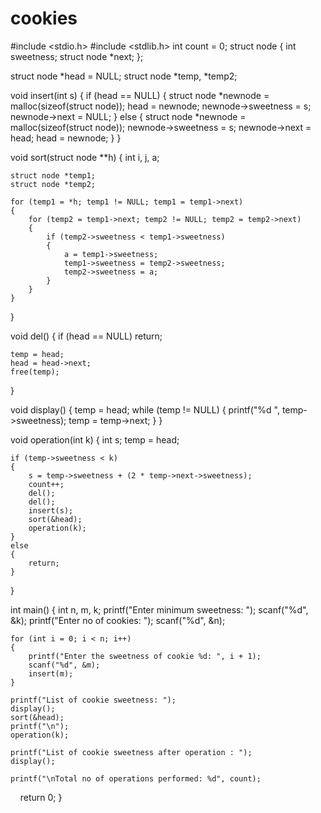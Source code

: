 # cookies
#include <stdio.h>
#include <stdlib.h>
int count = 0;
struct node
{
    int sweetness;
    struct node *next;
};

struct node *head = NULL;
struct node *temp, *temp2;

void insert(int s)
{
    if (head == NULL)
    {
        struct node *newnode = malloc(sizeof(struct node));
        head = newnode;
        newnode->sweetness = s;
        newnode->next = NULL;
    }
    else
    {
        struct node *newnode = malloc(sizeof(struct node));
        newnode->sweetness = s;
        newnode->next = head;
        head = newnode;
    }
}

void sort(struct node **h)
{
    int i, j, a;

    struct node *temp1;
    struct node *temp2;

    for (temp1 = *h; temp1 != NULL; temp1 = temp1->next)
    {
        for (temp2 = temp1->next; temp2 != NULL; temp2 = temp2->next)
        {
            if (temp2->sweetness < temp1->sweetness)
            {
                a = temp1->sweetness;
                temp1->sweetness = temp2->sweetness;
                temp2->sweetness = a;
            }
        }
    }
}

void del()
{
    if (head == NULL)
        return;

    temp = head;
    head = head->next;
    free(temp);
}

void display()
{
    temp = head;
    while (temp != NULL)
    {
        printf("%d ", temp->sweetness);
        temp = temp->next;
    }
}

void operation(int k)
{
    int s;
    temp = head;

    if (temp->sweetness < k)
    {
        s = temp->sweetness + (2 * temp->next->sweetness);
        count++;
        del();
        del();
        insert(s);
        sort(&head);
        operation(k);
    }
    else
    {
        return;
    }
}

int main()
{
    int n, m, k;
    printf("Enter minimum sweetness: ");
    scanf("%d", &k);
    printf("Enter no of cookies: ");
    scanf("%d", &n);

    for (int i = 0; i < n; i++)
    {
        printf("Enter the sweetness of cookie %d: ", i + 1);
        scanf("%d", &m);
        insert(m);
    }

    printf("List of cookie sweetness: ");
    display();
    sort(&head);
    printf("\n");
    operation(k);

    printf("List of cookie sweetness after operation : ");
    display();

    printf("\nTotal no of operations performed: %d", count);

    return 0;
}

